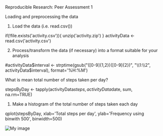 Reproducible Research: Peer Assessment 1

Loading and preprocessing the data

1. Load the data (i.e. read.csv())

if(!file.exists('activity.csv')){
  unzip('activity.zip')
}
activityData <- read.csv('activity.csv')

2. Process/transform the data (if necessary) into a format suitable for your analysis

#activityData$interval <- strptime(gsub("([0-9]{1,2})([0-9]{2})", "\\1:\\2", activityData$interval), format='%H:%M')

What is mean total number of steps taken per day?

stepsByDay <- tapply(activityData$steps, activityData$date, sum, na.rm=TRUE)

1. Make a histogram of the total number of steps taken each day

qplot(stepsByDay, xlab='Total steps per day', ylab='Frequency using binwith 500', binwidth=500)

![My image](AmirtharajBritto.github.com/Reproducible-research/unnamed-chunk-5.png)

